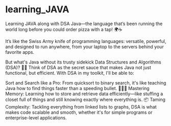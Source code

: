 ﻿# learning_JAVA
 
Learning JAVA along with DSA
Java—the language that’s been running the world long before you could order pizza with a tap! 🌍☕

It’s like the Swiss Army knife of programming languages: versatile, powerful, and designed to run anywhere, from your laptop to the servers behind your favorite apps.

But what's Java without its trusty sidekick Data Structures and Algorithms (DSA)? 🦸‍♂️
Think of DSA as the secret sauce that makes Java not just functional, but efficient. With DSA in my toolkit, I'll be able to:

Sort and Search like a Pro: From quicksort to binary search, it's like teaching Java how to find things faster than a speeding bullet. 🏃‍♂️💨
Mastering Memory: Learning how to store and retrieve data efficiently—like stuffing a closet full of things and still knowing exactly where everything is. 📦
Taming Complexity: Tackling everything from linked lists to graphs, DSA is what makes code scalable and smooth, whether it's for simple programs or enterprise-level applications.


